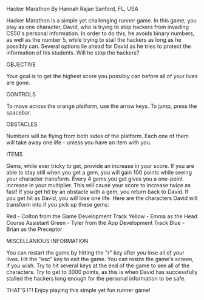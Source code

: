Hacker Marathon
By Hannah Rajan
Sanford, FL, USA

Hacker Marathon is a simple yet challenging runner game. In this game, you play as one character, David, who is trying to stop hackers from invading CS50's personal information. In order to do this, he avoids binary numbers, as well as the number 5, while trying to stall the hackers as long as he possibly can. Several options lie ahead for David as he tries to protect the information of his students. Will he stop the hackers?

OBJECTIVE

Your goal is to get the highest score you possibly can before all of your lives are gone.

CONTROLS

To move across the orange platform, use the arrow keys. To jump, press the spacebar.

OBSTACLES

Numbers will be flying from both sides of the platform. Each one of them will take away one life - unless you have an item with you. 

ITEMS

Gems, while ever tricky to get, provide an increase in your score. If you are able to stay still when you get a gem, you will gain 100 points while seeing your character transform. 
Every 4 gems you get gives you a one-point increase in your multiplier. This will cause your score to increase twice as fast!
If you get hit by an obstacle with a gem, you return back to David. If you get hit as David, you will lose one life. 
Here are the characters David will transform into if you pick up these gems:

Red - Colton from the Game Development Track
Yellow - Emma as the Head Course Assistant
Green - Tyler from the App Development Track
Blue - Brian as the Preceptor

MISCELLANIOUS INFORMATION

You can restart the game by hitting the "r" key after you lose all of your lives.
Hit the "esc" key to exit the game.
You can resize the game's screen, if you wish. 
Try to hit several keys at the end of the game to see all of the characters.
Try to get to 3000 points, as this is when David has successfully stalled the hackers long enough for the personal information to be safe.

THAT'S IT! Enjoy playing this simple yet fun runner game! 